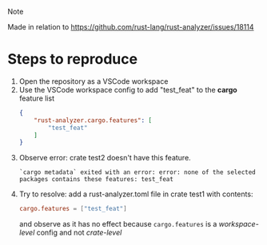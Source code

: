 > [!NOTE]
>
>Made in relation to https://github.com/rust-lang/rust-analyzer/issues/18114
# Steps to reproduce

1. Open the repository as a VSCode workspace
2. Use the VSCode workspace config to add "test_feat" to the **cargo** feature list
   ```json
   {
       "rust-analyzer.cargo.features": [
           "test_feat"
       ]
   }
   ```
4. Observe error: crate test2 doesn't have this feature.
   ```
   `cargo metadata` exited with an error: error: none of the selected packages contains these features: test_feat
   ```
5. Try to resolve: add a rust-analyzer.toml file in crate test1 with contents:
   ```toml
   cargo.features = ["test_feat"]
   ```
   and observe as it has no effect because `cargo.features` is a *workspace-level* config and not *crate-level*
